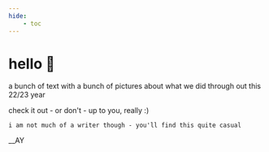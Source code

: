 ```yaml
---
hide:
    - toc
---
```


# **hello :wave:** 

a bunch of text with a bunch of pictures about what we did through out this 22/23 year

check it out - or don't - up to you, really :)

	i am not much of a writer though - you'll find this quite casual

__AY
